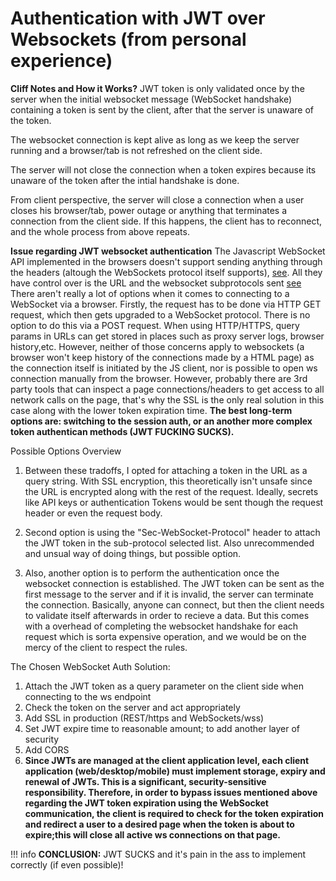 Authentication with JWT over Websockets (from personal experience)
===========

**Cliff Notes and How it Works?**
JWT token is only validated once by the server when the initial websocket message
(WebSocket handshake) containing a token is sent by the client, after that the server is unaware of the token.

The websocket connection is kept alive as long as we keep the server running and a browser/tab
is not refreshed on the client side.

The server will not close the connection when a token expires because its unaware of the token
after the intial handshake is done.

From client perspective, the server will close a connection when a user closes his browser/tab, power outage or anything
that terminates a connection from the client side. If this happens, the client has to reconnect, and the whole process from above repeats.

**Issue regarding JWT websocket authentication**
The Javascript WebSocket API implemented in the browsers doesn't support sending anything through the headers (altough the WebSockets protocol itself supports), [see](https://stackoverflow.com/questions/4361173/http-headers-in-websockets-client-api). All they have control over is the URL and the websocket subprotocols sent [see](https://developer.mozilla.org/en-US/docs/Web/API/WebSocket) There aren't really a lot of options when it comes to connecting to a WebSocket via a browser. Firstly, the request has to be done via HTTP GET request, which then gets upgraded to a WebSocket protocol. There is no option to do this via a POST request. When using HTTP/HTTPS, query params in URLs can get stored in places such as proxy server logs, browser history,etc. However, neither of those concerns apply to websockets (a browser won't keep history of the connections made by a HTML page) as the connection itself is initiated by the JS client, nor is possible to open ws connection manually from the browser. However, probably there are 3rd party tools that can inspect a page connections/headers to get access to all network calls on the page, that's why the SSL is the only real solution in this case along with the lower token expiration time. **The best long-term options are: switching to the session auth, or an another  more complex token authentican methods (JWT FUCKING SUCKS).**

Possible Options Overview

1. Between these tradoffs, I opted for attaching a token in the URL as a query string. With SSL encryption, this theoretically isn't unsafe since the URL is encrypted along with the rest of the request. Ideally, secrets like API keys or authentication Tokens would be sent though the request header or even the request body.

2. Second option is using the "Sec-WebSocket-Protocol" header to attach the JWT token in the sub-protocol selected list. Also unrecommended and unsual way of doing things, but possible option.

3. Also, another option is to perform the authentication once the websocket connection is established. The JWT token can be sent as the first message to the server and if it is invalid, the server can terminate the connection. Basically, anyone can connect, but then the client needs to validate itself afterwards in order to recieve a data. But this comes with a overhead of completing the websocket handshake for each request which is sorta expensive operation, and we would be on the mercy of the client to respect the rules.

The Chosen WebSocket Auth Solution:

1. Attach the JWT token as a query parameter on the client side when connecting to the ws endpoint
2. Check the token on the server and act appropriately
3. Add SSL in production (REST/https and WebSockets/wss)
4. Set JWT expire time to reasonable amount; to add another layer of security
5. Add CORS
6. **Since JWTs are managed at the client application level, each client application (web/desktop/mobile) must
implement storage, expiry and renewal of JWTs. This is a significant, security-sensitive responsibility.
Therefore, in order to bypass issues mentioned above regarding the JWT token expiration using the WebSocket communication, the client
is required to check for the token expiration and redirect a user to a desired page when the token is about to expire;this will close all active ws connections on that page.**

!!! info
    **CONCLUSION:** JWT SUCKS and it's pain in the ass to implement correctly (if even possible)!
